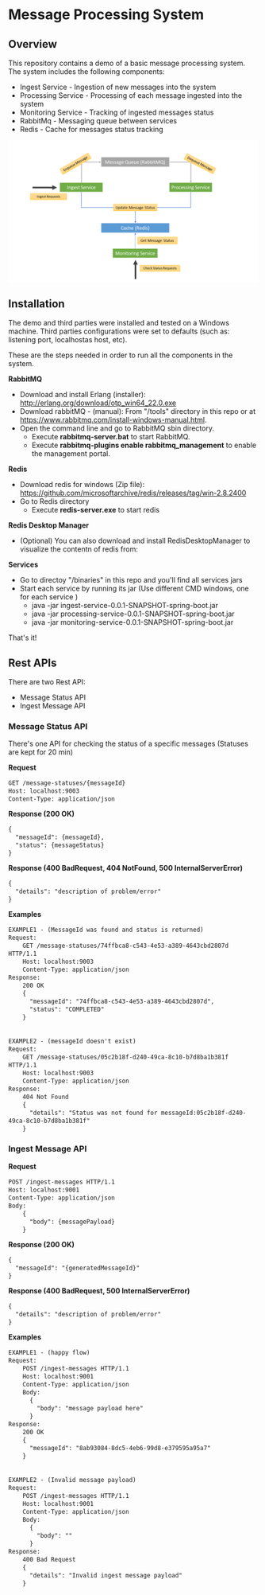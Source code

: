 # Message Processing System 

## Overview ##
This repository contains a demo of a basic message processing system.
The system includes the following components:
* Ingest Service - Ingestion of new messages into the system
* Processing Service - Processing of each message ingested into the system
* Monitoring Service - Tracking of ingested messages status
* RabbitMq - Messaging queue between services
* Redis - Cache for messages status tracking

![](architecture.png)

## Installation ##
The demo and third parties were installed and tested on a Windows machine.
Third parties configurations were set to defaults (such as: listening port, localhostas host, etc).

These are the steps needed in order to run all the components in the system.

**RabbitMQ**
- Download and install Erlang (installer): http://erlang.org/download/otp_win64_22.0.exe
- Download rabbitMQ - (manual):  From "/tools" directory in this repo  or at https://www.rabbitmq.com/install-windows-manual.html.
- Open the command line and go to RabbitMQ sbin directory.
  - Execute **rabbitmq-server.bat** to start RabbitMQ.
  - Execute **rabbitmq-plugins enable rabbitmq_management** to enable the management portal.

**Redis**
- Download redis for windows (Zip file): https://github.com/microsoftarchive/redis/releases/tag/win-2.8.2400 
- Go to Redis directory
  - Execute **redis-server.exe** to start redis

**Redis Desktop Manager**
- (Optional) You can also download and install RedisDesktopManager to visualize the contentn of redis from: 

**Services**
- Go to directoy "/binaries" in this repo and you'll find all services jars
- Start each service by running its jar (Use different CMD windows, one for each service )
  - java -jar ingest-service-0.0.1-SNAPSHOT-spring-boot.jar
  - java -jar processing-service-0.0.1-SNAPSHOT-spring-boot.jar
  - java -jar monitoring-service-0.0.1-SNAPSHOT-spring-boot.jar

That's it!

## Rest APIs ##
There are two Rest API:
* Message Status API
* Ingest Message API 

### Message Status API ###
There's one API for checking the status of a specific messages (Statuses are kept for 20 min) 

**Request**
```
GET /message-statuses/{messageId}
Host: localhost:9003
Content-Type: application/json
```
**Response (200 OK)**
```
{
  "messageId": {messageId},
  "status": {messageStatus}
}
```
**Response (400 BadRequest, 404 NotFound, 500 InternalServerError)**
```
{
  "details": "description of problem/error"
}
```
**Examples**
```
EXAMPLE1 - (MessageId was found and status is returned)
Request:
    GET /message-statuses/74ffbca8-c543-4e53-a389-4643cbd2807d HTTP/1.1
    Host: localhost:9003
    Content-Type: application/json
Response:
    200 OK
    {
      "messageId": "74ffbca8-c543-4e53-a389-4643cbd2807d",
      "status": "COMPLETED"
    }


EXAMPLE2 - (messageId doesn't exist)
Request:
    GET /message-statuses/05c2b18f-d240-49ca-8c10-b7d8ba1b381f HTTP/1.1
    Host: localhost:9003
    Content-Type: application/json
Response:
    404 Not Found
    {
      "details": "Status was not found for messageId:05c2b18f-d240-49ca-8c10-b7d8ba1b381f"
    }
```



### Ingest Message API ###

**Request**
```
POST /ingest-messages HTTP/1.1
Host: localhost:9001
Content-Type: application/json
Body:
    {
      "body": {messagePayload}
    }
```

**Response (200 OK)**
```
{
  "messageId": "{generatedMessageId}"
}
```
**Response (400 BadRequest, 500 InternalServerError)**
```
{
  "details": "description of problem/error"
}
```


**Examples**
```
EXAMPLE1 - (happy flow)
Request:
    POST /ingest-messages HTTP/1.1
    Host: localhost:9001
    Content-Type: application/json
    Body:
      {
        "body": "message payload here"
      }
Response:
    200 OK
    {
      "messageId": "8ab93084-8dc5-4eb6-99d8-e379595a95a7"
    }


EXAMPLE2 - (Invalid message payload)
Request:
    POST /ingest-messages HTTP/1.1
    Host: localhost:9001
    Content-Type: application/json
    Body:
      {
        "body": ""
      }
Response:
    400 Bad Request
    {
      "details": "Invalid ingest message payload"
    }
